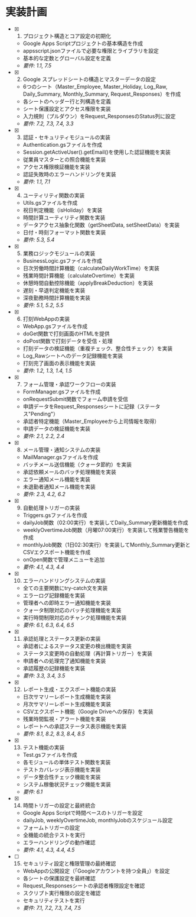 # 実装計画

- [x] 1. プロジェクト構造とコア設定の初期化
  - Google Apps Scriptプロジェクトの基本構造を作成
  - appsscript.jsonファイルで必要な権限とライブラリを設定
  - 基本的な定数とグローバル設定を定義
  - _要件: 1.1, 7.5_

- [x] 2. Google スプレッドシートの構造とマスターデータの設定
  - 6つのシート（Master_Employee, Master_Holiday, Log_Raw, Daily_Summary, Monthly_Summary, Request_Responses）を作成
  - 各シートのヘッダー行と列構造を定義
  - シート保護設定とアクセス権限を実装
  - 入力規則（プルダウン）をRequest_ResponsesのStatus列に設定
  - _要件: 7.2, 7.3, 7.4, 3.3_

- [x] 3. 認証・セキュリティモジュールの実装
  - Authentication.gsファイルを作成
  - Session.getActiveUser().getEmail()を使用した認証機能を実装
  - 従業員マスターとの照合機能を実装
  - アクセス権限検証機能を実装
  - 認証失敗時のエラーハンドリングを実装
  - _要件: 1.1, 7.1_

- [x] 4. ユーティリティ関数の実装
  - Utils.gsファイルを作成
  - 祝日判定機能（isHoliday）を実装
  - 時間計算ユーティリティ関数を実装
  - データアクセス抽象化関数（getSheetData, setSheetData）を実装
  - 日付・時刻フォーマット関数を実装
  - _要件: 5.3, 5.4_

- [x] 5. 業務ロジックモジュールの実装
  - BusinessLogic.gsファイルを作成
  - 日次労働時間計算機能（calculateDailyWorkTime）を実装
  - 残業時間計算機能（calculateOvertime）を実装
  - 休憩時間自動控除機能（applyBreakDeduction）を実装
  - 遅刻・早退判定機能を実装
  - 深夜勤務時間計算機能を実装
  - _要件: 5.1, 5.2, 5.5_

- [x] 6. 打刻WebAppの実装
  - WebApp.gsファイルを作成
  - doGet関数で打刻画面のHTMLを提供
  - doPost関数で打刻データを受信・処理
  - 打刻データの検証機能（重複チェック、整合性チェック）を実装
  - Log_Rawシートへのデータ記録機能を実装
  - 打刻完了画面の表示機能を実装
  - _要件: 1.2, 1.3, 1.4, 1.5_

- [x] 7. フォーム管理・承認ワークフローの実装
  - FormManager.gsファイルを作成
  - onRequestSubmit関数でフォーム申請を受信
  - 申請データをRequest_Responsesシートに記録（ステータス"Pending"）
  - 承認者特定機能（Master_Employeeから上司情報を取得）
  - 申請データの検証機能を実装
  - _要件: 2.1, 2.2, 2.4_

- [x] 8. メール管理・通知システムの実装
  - MailManager.gsファイルを作成
  - バッチメール送信機能（クォータ節約）を実装
  - 承認依頼メールのバッチ処理機能を実装
  - エラー通知メール機能を実装
  - 未退勤者通知メール機能を実装
  - _要件: 2.3, 4.2, 6.2_

- [x] 9. 自動処理トリガーの実装
  - Triggers.gsファイルを作成
  - dailyJob関数（02:00実行）を実装してDaily_Summary更新機能を作成
  - weeklyOvertimeJob関数（月曜07:00実行）を実装して残業警告機能を作成
  - monthlyJob関数（1日02:30実行）を実装してMonthly_Summary更新とCSVエクスポート機能を作成
  - onOpen関数で管理メニューを追加
  - _要件: 4.1, 4.3, 4.4_

- [x] 10. エラーハンドリングシステムの実装
  - 全ての主要関数にtry-catch文を実装
  - エラーログ記録機能を実装
  - 管理者への即時エラー通知機能を実装
  - クォータ制限対応のバッチ処理機能を実装
  - 実行時間制限対応のチャンク処理機能を実装
  - _要件: 6.1, 6.3, 6.4, 6.5_

- [x] 11. 承認処理とステータス更新の実装





  - 承認者によるステータス変更の検出機能を実装
  - ステータス変更時の自動処理（再計算トリガー）を実装
  - 申請者への処理完了通知機能を実装
  - 承認履歴の記録機能を実装
  - _要件: 3.3, 3.4, 3.5_

- [x] 12. レポート生成・エクスポート機能の実装





  - 日次サマリーレポート生成機能を実装
  - 月次サマリーレポート生成機能を実装
  - CSVエクスポート機能（Google Driveへの保存）を実装
  - 残業時間監視・アラート機能を実装
  - レポートへの承認ステータス表示機能を実装
  - _要件: 8.1, 8.2, 8.3, 8.4, 8.5_

- [x] 13. テスト機能の実装





  - Test.gsファイルを作成
  - 各モジュールの単体テスト関数を実装
  - テストカバレッジ表示機能を実装
  - データ整合性チェック機能を実装
  - システム稼働状況チェック機能を実装
  - _要件: 6.1_

- [x] 14. 時間トリガーの設定と最終統合




  - Google Apps Scriptで時間ベースのトリガーを設定
  - dailyJob, weeklyOvertimeJob, monthlyJobのスケジュール設定
  - フォームトリガーの設定
  - 全機能の統合テストを実行
  - エラーハンドリングの動作確認
  - _要件: 4.1, 4.3, 4.4, 4.5_

- [ ] 15. セキュリティ設定と権限管理の最終確認
  - WebAppの公開設定（「Googleアカウントを持つ全員」）を設定
  - 各シートの保護設定を最終確認
  - Request_Responsesシートの承認者権限設定を確認
  - スクリプト実行権限の設定を確認
  - セキュリティテストを実行
  - _要件: 7.1, 7.2, 7.3, 7.4, 7.5_